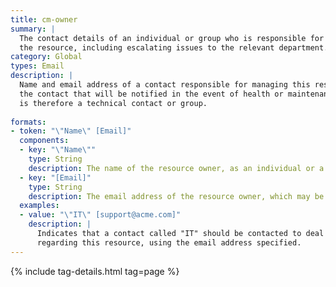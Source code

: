 ```yaml
---
title: cm-owner
summary: |
  The contact details of an individual or group who is responsible for management of
  the resource, including escalating issues to the relevant department.
category: Global
types: Email
description: |
  Name and email address of a contact responsible for managing this resource. This is 
  the contact that will be notified in the event of health or maintenance issues, and
  is therefore a technical contact or group.
  
formats:
- token: "\"Name\" [Email]"
  components:
  - key: "\"Name\""
    type: String
    description: The name of the resource owner, as an individual or a group.
  - key: "[Email]"
    type: String
    description: The email address of the resource owner, which may be an individual or group mailbox.
  examples:
  - value: "\"IT\" [support@acme.com]"
    description: |
      Indicates that a contact called "IT" should be contacted to deal with communications
      regarding this resource, using the email address specified.
---
```

{% include tag-details.html tag=page %}